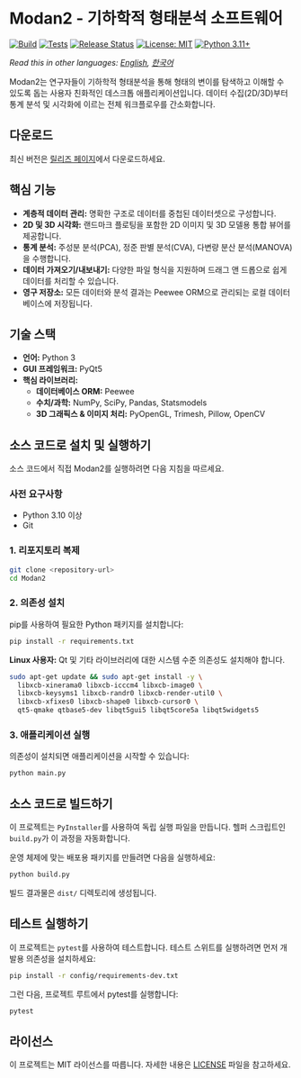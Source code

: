 
# Modan2 - 기하학적 형태분석 소프트웨어

[![Build](https://github.com/jikhanjung/Modan2/actions/workflows/build.yml/badge.svg)](https://github.com/jikhanjung/Modan2/actions/workflows/build.yml)
[![Tests](https://github.com/jikhanjung/Modan2/actions/workflows/test.yml/badge.svg)](https://github.com/jikhanjung/Modan2/actions/workflows/test.yml)
[![Release Status](https://github.com/jikhanjung/Modan2/actions/workflows/release.yml/badge.svg)](https://github.com/jikhanjung/Modan2/actions/workflows/release.yml)
[![License: MIT](https://img.shields.io/badge/License-MIT-yellow.svg)](https://opensource.org/licenses/MIT)
[![Python 3.11+](https://img.shields.io/badge/python-3.11+-blue.svg)](https://www.python.org/downloads/)

*Read this in other languages: [English](README.md), [한국어](README.ko.md)*

Modan2는 연구자들이 기하학적 형태분석을 통해 형태의 변이를 탐색하고 이해할 수 있도록 돕는 사용자 친화적인 데스크톱 애플리케이션입니다. 데이터 수집(2D/3D)부터 통계 분석 및 시각화에 이르는 전체 워크플로우를 간소화합니다.

## 다운로드

최신 버전은 [릴리즈 페이지](https://github.com/jikhanjung/Modan2/releases)에서 다운로드하세요.

## 핵심 기능

- **계층적 데이터 관리:** 명확한 구조로 데이터를 중첩된 데이터셋으로 구성합니다.
- **2D 및 3D 시각화:** 랜드마크 플로팅을 포함한 2D 이미지 및 3D 모델용 통합 뷰어를 제공합니다.
- **통계 분석:** 주성분 분석(PCA), 정준 판별 분석(CVA), 다변량 분산 분석(MANOVA)을 수행합니다.
- **데이터 가져오기/내보내기:** 다양한 파일 형식을 지원하며 드래그 앤 드롭으로 쉽게 데이터를 처리할 수 있습니다.
- **영구 저장소:** 모든 데이터와 분석 결과는 Peewee ORM으로 관리되는 로컬 데이터베이스에 저장됩니다.

## 기술 스택

- **언어:** Python 3
- **GUI 프레임워크:** PyQt5
- **핵심 라이브러리:**
    - **데이터베이스 ORM:** Peewee
    - **수치/과학:** NumPy, SciPy, Pandas, Statsmodels
    - **3D 그래픽스 & 이미지 처리:** PyOpenGL, Trimesh, Pillow, OpenCV

## 소스 코드로 설치 및 실행하기

소스 코드에서 직접 Modan2를 실행하려면 다음 지침을 따르세요.

### 사전 요구사항

- Python 3.10 이상
- Git

### 1. 리포지토리 복제

```bash
git clone <repository-url>
cd Modan2
```

### 2. 의존성 설치

pip를 사용하여 필요한 Python 패키지를 설치합니다:

```bash
pip install -r requirements.txt
```

**Linux 사용자:** Qt 및 기타 라이브러리에 대한 시스템 수준 의존성도 설치해야 합니다.

```bash
sudo apt-get update && sudo apt-get install -y \
  libxcb-xinerama0 libxcb-icccm4 libxcb-image0 \
  libxcb-keysyms1 libxcb-randr0 libxcb-render-util0 \
  libxcb-xfixes0 libxcb-shape0 libxcb-cursor0 \
  qt5-qmake qtbase5-dev libqt5gui5 libqt5core5a libqt5widgets5
```

### 3. 애플리케이션 실행

의존성이 설치되면 애플리케이션을 시작할 수 있습니다:

```bash
python main.py
```

## 소스 코드로 빌드하기

이 프로젝트는 `PyInstaller`를 사용하여 독립 실행 파일을 만듭니다. 헬퍼 스크립트인 `build.py`가 이 과정을 자동화합니다.

운영 체제에 맞는 배포용 패키지를 만들려면 다음을 실행하세요:

```bash
python build.py
```

빌드 결과물은 `dist/` 디렉토리에 생성됩니다.

## 테스트 실행하기

이 프로젝트는 `pytest`를 사용하여 테스트합니다. 테스트 스위트를 실행하려면 먼저 개발용 의존성을 설치하세요:

```bash
pip install -r config/requirements-dev.txt
```

그런 다음, 프로젝트 루트에서 pytest를 실행합니다:

```bash
pytest
```

## 라이선스

이 프로젝트는 MIT 라이선스를 따릅니다. 자세한 내용은 [LICENSE](LICENSE) 파일을 참고하세요.
